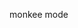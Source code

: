monkee mode

<!---
Dingulus/Dingulus is a ✨ special ✨ repository because its `README.md` (this file) appears on your GitHub profile.
You can click the Preview link to take a look at your changes.
--->
